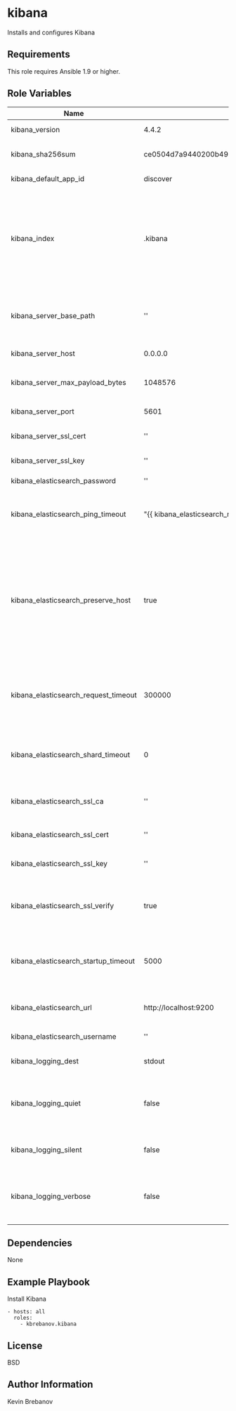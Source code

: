 kibana
======

Installs and configures Kibana

Requirements
------------

This role requires Ansible 1.9 or higher.

Role Variables
--------------

| Name                                 | Default                                                          | Description                                                                                                                                                                                                                  |
|--------------------------------------|------------------------------------------------------------------|------------------------------------------------------------------------------------------------------------------------------------------------------------------------------------------------------------------------------|
| kibana_version                       | 4.4.2                                                            | Version of Kibana to install                                                                                                                                                                                                 |
| kibana_sha256sum                     | ce0504d7a9440200b49851a64e010ddf8a8ed7b881135f6121d594ba1c0d6cfd | SHA 256 checksum of archive                                                                                                                                                                                                  |
| kibana_default_app_id                | discover                                                         | The default application to load.                                                                                                                                                                                             |
| kibana_index                         | .kibana                                                          | Kibana uses an index in Elasticsearch to store saved searches, visualizations and dashboards. Kibana creates a new index if the index doesn’t already exist.                                                                 |
| kibana_server_base_path              | ''                                                               | Specify a path to mount Kibana at if you are running behind a proxy. This setting cannot end in a slash.                                                                                                                     |
| kibana_server_host                   | 0.0.0.0                                                          | Kibana backend server address                                                                                                                                                                                                |
| kibana_server_max_payload_bytes      | 1048576                                                          | The maximum payload size in bytes for incoming server requests.                                                                                                                                                              |
| kibana_server_port                   | 5601                                                             | Kibana backend server port                                                                                                                                                                                                   |
| kibana_server_ssl_cert               | ''                                                               | Path to the PEM-format SSL certificate file                                                                                                                                                                                  |
| kibana_server_ssl_key                | ''                                                               | Path to the PEM-format SSL key file                                                                                                                                                                                          |
| kibana_elasticsearch_password        | ''                                                               | Elasticsearch basic auth password                                                                                                                                                                                            |
| kibana_elasticsearch_ping_timeout    | "{{ kibana_elasticsearch_request_timeout }}"                     | Time in milliseconds to wait for Elasticsearch to respond to pings                                                                                                                                                           |
| kibana_elasticsearch_preserve_host   | true                                                             | When this setting’s value is true Kibana uses the hostname specified in the kibana_server_host setting. When the value of this setting is false, Kibana uses the hostname of the host that connects to this Kibana instance. |
| kibana_elasticsearch_request_timeout | 300000                                                           | Time in milliseconds to wait for responses from the back end or Elasticsearch. This must be a positive integer.                                                                                                              |
| kibana_elasticsearch_shard_timeout   | 0                                                                | Time in milliseconds for Elasticsearch to wait for responses from shards. Set to 0 to disable                                                                                                                                |
| kibana_elasticsearch_ssl_ca          | ''                                                               | Path to the PEM-format SSL client certificate authority file                                                                                                                                                                 |
| kibana_elasticsearch_ssl_cert        | ''                                                               | Path to the PEM-format SSL client certificate file                                                                                                                                                                           |
| kibana_elasticsearch_ssl_key         | ''                                                               | Path to the PEM-format SSL client key file                                                                                                                                                                                   |
| kibana_elasticsearch_ssl_verify      | true                                                             | To disregard the validity of SSL certificates, change this setting’s value to false.                                                                                                                                         |
| kibana_elasticsearch_startup_timeout | 5000                                                             | Time in milliseconds to wait for Elasticsearch at Kibana startup before retrying                                                                                                                                             |
| kibana_elasticsearch_url             | http://localhost:9200                                            | The URL of the Elasticsearch instance to use for all your queries.                                                                                                                                                           |
| kibana_elasticsearch_username        | ''                                                               | Elasticsearch basic auth username                                                                                                                                                                                            |
| kibana_logging_dest                  | stdout                                                           | Specify a file where Kibana stores log output.                                                                                                                                                                               |
| kibana_logging_quiet                 | false                                                            | Set the value of this setting to true to suppress all logging output other than error messages.                                                                                                                              |
| kibana_logging_silent                | false                                                            | Set the value of this setting to true to suppress all logging output.                                                                                                                                                        |
| kibana_logging_verbose               | false                                                            | Set the value of this setting to true to log all events, including system usage information and all requests.                                                                                                                |

Dependencies
------------

None

Example Playbook
----------------

Install Kibana
```
- hosts: all
  roles:
    - kbrebanov.kibana
```

License
-------

BSD

Author Information
------------------

Kevin Brebanov
